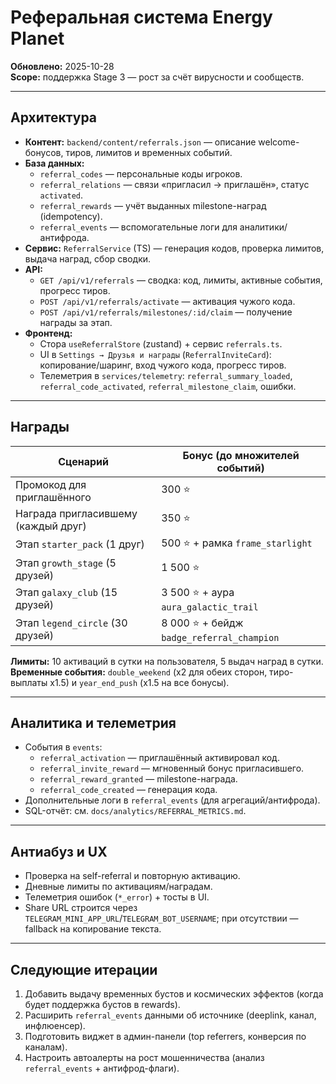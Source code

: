 # Реферальная система Energy Planet

**Обновлено:** 2025-10-28  
**Scope:** поддержка Stage 3 — рост за счёт вирусности и сообществ.

---

## Архитектура

- **Контент:** `backend/content/referrals.json` — описание welcome-бонусов, тиров, лимитов и временных событий.  
- **База данных:**  
  - `referral_codes` — персональные коды игроков.  
  - `referral_relations` — связи «пригласил → приглашён», статус `activated`.  
  - `referral_rewards` — учёт выданных milestone-наград (idempotency).  
  - `referral_events` — вспомогательные логи для аналитики/антифрода.
- **Сервис:** `ReferralService` (TS) — генерация кодов, проверка лимитов, выдача наград, сбор сводки.  
- **API:**  
  - `GET /api/v1/referrals` — сводка: код, лимиты, активные события, прогресс тиров.  
  - `POST /api/v1/referrals/activate` — активация чужого кода.  
  - `POST /api/v1/referrals/milestones/:id/claim` — получение награды за этап.
- **Фронтенд:**  
  - Стора `useReferralStore` (zustand) + сервис `referrals.ts`.  
  - UI в `Settings → Друзья и награды` (`ReferralInviteCard`): копирование/шаринг, вход чужого кода, прогресс тиров.  
  - Телеметрия в `services/telemetry`: `referral_summary_loaded`, `referral_code_activated`, `referral_milestone_claim`, ошибки.

---

## Награды

| Сценарий | Бонус (до множителей событий) |
|----------|-------------------------------|
| Промокод для приглашённого | 300 ⭐ |
| Награда пригласившему (каждый друг) | 350 ⭐ |
| Этап `starter_pack` (1 друг) | 500 ⭐ + рамка `frame_starlight` |
| Этап `growth_stage` (5 друзей) | 1 500 ⭐ |
| Этап `galaxy_club` (15 друзей) | 3 500 ⭐ + аура `aura_galactic_trail` |
| Этап `legend_circle` (30 друзей) | 8 000 ⭐ + бейдж `badge_referral_champion` |

**Лимиты:** 10 активаций в сутки на пользователя, 5 выдач наград в сутки.  
**Временные события:** `double_weekend` (x2 для обеих сторон, тиро-выплаты x1.5) и `year_end_push` (x1.5 на все бонусы).

---

## Аналитика и телеметрия

- События в `events`:  
  - `referral_activation` — приглашённый активировал код.  
  - `referral_invite_reward` — мгновенный бонус пригласившего.  
  - `referral_reward_granted` — milestone-награда.  
  - `referral_code_created` — генерация кода.
- Дополнительные логи в `referral_events` (для агрегаций/антифрода).  
- SQL-отчёт: см. `docs/analytics/REFERRAL_METRICS.md`.

---

## Антиабуз и UX

- Проверка на self-referral и повторную активацию.  
- Дневные лимиты по активациям/наградам.  
- Телеметрия ошибок (`*_error`) + тосты в UI.  
- Share URL строится через `TELEGRAM_MINI_APP_URL`/`TELEGRAM_BOT_USERNAME`; при отсутствии — fallback на копирование текста.

---

## Следующие итерации

1. Добавить выдачу временных бустов и космических эффектов (когда будет поддержка бустов в rewards).  
2. Расширить `referral_events` данными об источнике (deeplink, канал, инфлюенсер).  
3. Подготовить виджет в админ-панели (top referrers, конверсия по каналам).  
4. Настроить автоалерты на рост мошенничества (анализ `referral_events` + антифрод-флаги).
